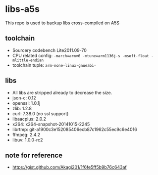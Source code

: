 # libs-a5s

This repo is used to backup libs cross-compiled on A5S

## toolchain
* Sourcery codebench Lite2011.09-70
* CPU related config: `-march=armv6 -mtune=arm1136j-s -msoft-float -mlittle-endian`
* toolchain tuple: `arm-none-linux-gnueabi-`

## libs
* All libs are stripped already to decrease the size.
* json-c: 0.12
* openssl: 1.0.1j
* zlib: 1.2.8
* curl: 7.38.0 (no ssl support)
* libaacplus: 2.0.2
* x264: x264-snapshot-20141015-2245
* librtmp: git-a1900c3e152085406ecb87c1962c55ec9c6e4016
* ffmpeg: 2.4.2
* libuv: 1.0.0-rc2

## note for reference
* <https://gist.github.com/Akagi201/1f6fe5ff5b9b76c643af>